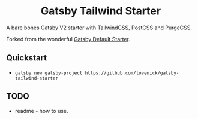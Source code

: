 <h1 align="center">
  Gatsby Tailwind Starter
</h1>

A bare bones Gatsby V2 starter with [TailwindCSS](https://tailwindcss.com/), PostCSS and PurgeCSS.

Forked from the wonderful [Gatsby Default Starter](https://github.com/gatsbyjs/gatsby-starter-default).

## Quickstart

- `gatsby new gatsby-project https://github.com/lovenick/gatsby-tailwind-starter`

## TODO
- readme - how to use.
